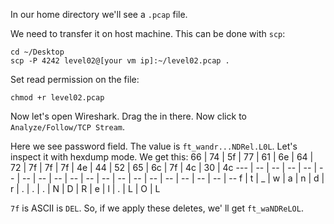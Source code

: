 In our home directory we'll see a `.pcap` file.

We need to transfer it on host machine.
This can be done with `scp`:
```
cd ~/Desktop
scp -P 4242 level02@[your vm ip]:~/level02.pcap .
```

Set read permission on the file:
```
chmod +r level02.pcap
```

Now let's open Wireshark.
Drag the in there.
Now click to `Analyze/Follow/TCP Stream`.

Here we see password field. The value is `ft_wandr...NDRel.L0L`. 
Let's inspect it with hexdump mode. We get this:
 66 | 74 | 5f | 77 | 61 | 6e | 64 | 72 | 7f | 7f | 7f | 4e | 44 | 52 | 65 | 6c | 7f | 4c | 30 | 4c
--- | -- | -- | -- | -- | -- | -- | -- | -- | -- | -- | -- | -- | -- | -- | -- | -- | -- | -- | --
  f |  t |  _ |  w |  a |  n |  d |  r |  . |  . |  . |  N |  D |  R |  e |  l |  . |  L |  O |  L

`7f` is ASCII is `DEL`. So, if we apply these deletes, we' ll get `ft_waNDReLOL`.